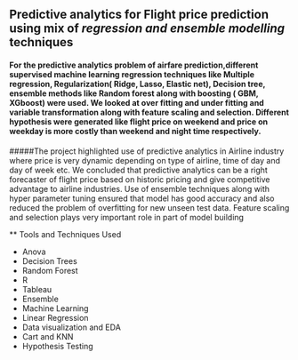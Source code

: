 ## Predictive analytics for **Flight price prediction** using mix of _regression and ensemble modelling_ techniques

#### For the predictive analytics problem of airfare prediction,different supervised machine learning regression techniques like Multiple regression, Regularization( Ridge, Lasso, Elastic net), Decision tree, ensemble methods like Random forest along with boosting ( GBM, XGboost) were used. We looked at over fitting and under fitting and variable transformation along with feature scaling and selection. Different hypothesis were generated like flight price on weekend and price on weekday is more costly than weekend and night time respectively.

#####The project highlighted use of predictive analytics in Airline industry where price is very dynamic depending on type of airline, time of day and day of week etc. We concluded that predictive analytics can be a right forecaster of flight price based on historic pricing and give competitive advantage to airline industries. Use of ensemble techniques along with hyper parameter tuning ensured that model has good accuracy and also reduced the problem of overfitting for new unseen test data. Feature scaling and selection plays very important role in part of model building

** Tools and Techniques Used

- Anova
- Decision Trees
- Random Forest
- R
- Tableau
- Ensemble
- Machine Learning
- Linear Regression
- Data visualization and EDA
- Cart and KNN
- Hypothesis Testing
